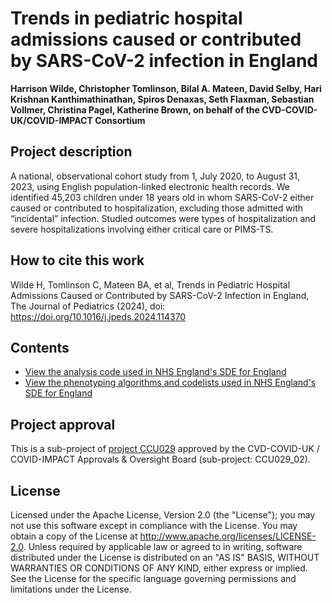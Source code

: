 # Trends in pediatric hospital admissions caused or contributed by SARS-CoV-2 infection in England 

**Harrison Wilde, Christopher Tomlinson, Bilal A. Mateen, David Selby, Hari Krishnan Kanthimathinathan, Spiros Denaxas, Seth Flaxman, Sebastian Vollmer, Christina Pagel, Katherine Brown, on behalf of the CVD-COVID-UK/COVID-IMPACT Consortium**

## Project description

A national, observational cohort study from 1, July 2020, to August 31, 2023, using English population-linked electronic health records. We identified 45,203 children under 18 years old in whom SARS-CoV-2 either caused or contributed to hospitalization, excluding those admitted with “incidental” infection. Studied outcomes were types of hospitalization and severe hospitalizations involving either critical care or PIMS-TS.

## How to cite this work
Wilde H, Tomlinson C, Mateen BA, et al, Trends in Pediatric Hospital Admissions Caused or Contributed by SARS-CoV-2 Infection in England, The Journal of Pediatrics (2024), doi: https://doi.org/10.1016/j.jpeds.2024.114370

## Contents

* [View the analysis code used in NHS England's SDE for England](https://github.com/BHFDSC/CCU029_02/tree/main/code)
* [View the phenotyping algorithms and codelists used in NHS England's SDE for England](https://github.com/BHFDSC/CCU029_02/tree/main/phenotypes)

## Project approval

This is a sub-project of [project CCU029](https://github.com/BHFDSC/CCU029) approved by the CVD-COVID-UK / COVID-IMPACT Approvals & Oversight Board (sub-project: CCU029_02).

## License

Licensed under the Apache License, Version 2.0 (the "License"); you may not use this software except in compliance with the License. You may obtain a copy of the License at http://www.apache.org/licenses/LICENSE-2.0. Unless required by applicable law or agreed to in writing, software distributed under the License is distributed on an "AS IS" BASIS, WITHOUT WARRANTIES OR CONDITIONS OF ANY KIND, either express or implied. See the License for the specific language governing permissions and limitations under the License.
